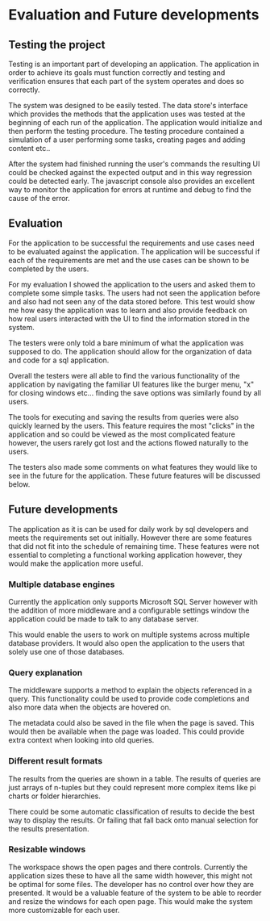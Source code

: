 
# Evaluation and Future developments

## Testing the project
  Testing is an important part of developing an application. The application in order to achieve its goals must function correctly and testing and verification ensures that each part of the system operates and does so correctly.

  The system was designed to be easily tested. The data store's interface which provides the methods that the application uses was tested at the beginning of each run of the application. The application would initialize and then perform the testing procedure. The testing procedure contained a simulation of a user performing some tasks, creating pages and adding content etc..

  After the system had finished running the user's commands the resulting UI could be checked against the expected output and in this way regression could be detected early. The javascript console also provides an excellent way to monitor the application for errors at runtime and debug to find the cause of the error.

## Evaluation

  For the application to be successful the requirements and use cases need to be evaluated against the application. The application will be successful if each of the requirements are met and the use cases can be shown to be completed by the users.

  For my evaluation I showed the application to the users and asked them to complete some simple tasks. The users had not seen the application before and also had not seen any of the data stored before. This test would show me how easy the application was to learn and also provide feedback on how real users interacted with the UI to find the information stored in the system.

  The testers were only told a bare minimum of what the application was supposed to do. The application should allow for the organization of data and code for a sql application.

  Overall the testers were all able to find the various functionality of the application by navigating the familiar UI features like the burger menu, "x" for closing windows etc... finding the save options was similarly found by all users.

  The tools for executing and saving the results from queries were also quickly learned by the users. This feature requires the most "clicks" in the application and so could be viewed as the most complicated feature however, the users rarely got lost and the actions flowed naturally to the users.

  The testers also made some comments on what features they would like to see in the future for the application. These future features will be discussed below.

## Future developments
  The application as it is can be used for daily work by sql developers and meets the requirements set out initially. However there are some features that did not fit into the schedule of remaining time. These features were not essential to completing a functional working application however, they would make the application more useful.

### Multiple database engines
  Currently the application only supports Microsoft SQL Server however with the addition of more middleware and a configurable settings window the application could be made to talk to any database server.

  This would enable the users to work on multiple systems across multiple database providers. It would also open the application to the users that solely use one of those databases.

### Query explanation
  The middleware supports a method to explain the objects referenced in a query. This functionality could be used to provide code completions and also more data when the objects are hovered on.

  The metadata could also be saved in the file when the page is saved. This would then be available when the page was loaded. This could provide extra context when looking into old queries.

### Different result formats
  The results from the queries are shown in a table. The results of queries are just arrays of n-tuples but they could represent more complex items like pi charts or folder hierarchies.

  There could be some automatic classification of results to decide the best way to display the results. Or failing that fall back onto manual selection for the results presentation.

### Resizable windows

  The workspace shows the open pages and there controls. Currently the application sizes these to have all the same width however, this might not be optimal for some files. The developer has no control over how they are presented. It would be a valuable feature of the system to be able to reorder and resize the windows for each open page. This would make the system more customizable for each user.
